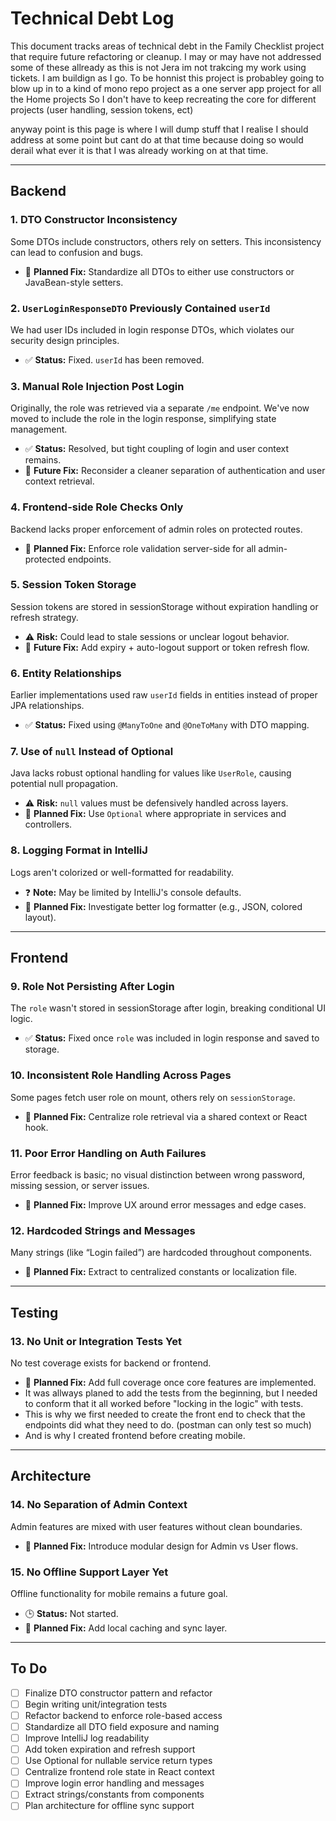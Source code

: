 # Technical Debt Log

This document tracks areas of technical debt in the Family Checklist project that require future refactoring or cleanup.
I may or may have not addressed some of these allready as this is not Jera im not trakcing my work using tickets. I am buildign as I go.
To be honnist this project is probabley going to blow up in to a kind of mono repo project as a one server app project for all the
Home projects So I don't have to keep recreating the core for different projects (user handling, session tokens, ect)

anyway point is this page is where I will dump stuff that I realise I should address at some point but cant do at that time because
doing so would derail what ever it is that I was already working on at that time.

---

## Backend

### 1. DTO Constructor Inconsistency
Some DTOs include constructors, others rely on setters. This inconsistency can lead to confusion and bugs.
- 🔧 **Planned Fix:** Standardize all DTOs to either use constructors or JavaBean-style setters.

### 2. `UserLoginResponseDTO` Previously Contained `userId`
We had user IDs included in login response DTOs, which violates our security design principles.
- ✅ **Status:** Fixed. `userId` has been removed.

### 3. Manual Role Injection Post Login
Originally, the role was retrieved via a separate `/me` endpoint. We've now moved to include the role in the login response, simplifying state management.
- ✅ **Status:** Resolved, but tight coupling of login and user context remains.
- 🔧 **Future Fix:** Reconsider a cleaner separation of authentication and user context retrieval.

### 4. Frontend-side Role Checks Only
Backend lacks proper enforcement of admin roles on protected routes.
- 🔧 **Planned Fix:** Enforce role validation server-side for all admin-protected endpoints.

### 5. Session Token Storage
Session tokens are stored in sessionStorage without expiration handling or refresh strategy.
- ⚠️ **Risk:** Could lead to stale sessions or unclear logout behavior.
- 🔧 **Future Fix:** Add expiry + auto-logout support or token refresh flow.

### 6. Entity Relationships
Earlier implementations used raw `userId` fields in entities instead of proper JPA relationships.
- ✅ **Status:** Fixed using `@ManyToOne` and `@OneToMany` with DTO mapping.

### 7. Use of `null` Instead of Optional
Java lacks robust optional handling for values like `UserRole`, causing potential null propagation.
- ⚠️ **Risk:** `null` values must be defensively handled across layers.
- 🔧 **Planned Fix:** Use `Optional` where appropriate in services and controllers.

### 8. Logging Format in IntelliJ
Logs aren't colorized or well-formatted for readability.
- ❓ **Note:** May be limited by IntelliJ's console defaults.
- 🔧 **Planned Fix:** Investigate better log formatter (e.g., JSON, colored layout).

---

## Frontend

### 9. Role Not Persisting After Login
The `role` wasn't stored in sessionStorage after login, breaking conditional UI logic.
- ✅ **Status:** Fixed once `role` was included in login response and saved to storage.

### 10. Inconsistent Role Handling Across Pages
Some pages fetch user role on mount, others rely on `sessionStorage`.
- 🔧 **Planned Fix:** Centralize role retrieval via a shared context or React hook.

### 11. Poor Error Handling on Auth Failures
Error feedback is basic; no visual distinction between wrong password, missing session, or server issues.
- 🔧 **Planned Fix:** Improve UX around error messages and edge cases.

### 12. Hardcoded Strings and Messages
Many strings (like “Login failed”) are hardcoded throughout components.
- 🔧 **Planned Fix:** Extract to centralized constants or localization file.

---

## Testing

### 13. No Unit or Integration Tests Yet
No test coverage exists for backend or frontend.
- 🔧 **Planned Fix:** Add full coverage once core features are implemented. 
- It was allways planed to add the tests from the beginning, but I needed to conform that it all worked before "locking in the logic" with tests.
- This is why we first needed to create the front end to check that the endpoints did what they need to do. (postman can only test so much)
- And is why I created frontend before creating mobile.

---

## Architecture

### 14. No Separation of Admin Context
Admin features are mixed with user features without clean boundaries.
- 🔧 **Planned Fix:** Introduce modular design for Admin vs User flows.

### 15. No Offline Support Layer Yet
Offline functionality for mobile remains a future goal.
- 🕒 **Status:** Not started.
- 🔧 **Planned Fix:** Add local caching and sync layer.

---

## To Do

- [ ] Finalize DTO constructor pattern and refactor
- [ ] Begin writing unit/integration tests
- [ ] Refactor backend to enforce role-based access
- [ ] Standardize all DTO field exposure and naming
- [ ] Improve IntelliJ log readability
- [ ] Add token expiration and refresh support
- [ ] Use Optional for nullable service return types
- [ ] Centralize frontend role state in React context
- [ ] Improve login error handling and messages
- [ ] Extract strings/constants from components
- [ ] Plan architecture for offline sync support
